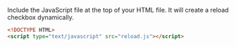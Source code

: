 Include the JavaScript file at the top of your HTML file. It will create a
reload checkbox dynamically.

```html
<!DOCTYPE HTML>
<script type="text/javascript" src="reload.js"></script>
```
